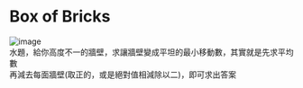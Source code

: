 # Box of Bricks  
![image](https://github.com/10360555iamnn/UVAdataset/assets/95529963/2021b00d-a7dd-4033-8a53-8b4dc4ff00e0)  
水題，給你高度不一的牆壁，求讓牆壁變成平坦的最小移動數，其實就是先求平均數  
再減去每面牆壁(取正的，或是絕對值相減除以二)，即可求出答案  
